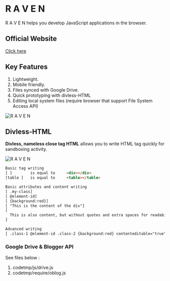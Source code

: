 # R A V E N
 R A V E N  helps you develop JavaScript applications in the browser.

## Official Website
[Click here](https://online-ide.clouze1x.repl.co/codetmp/index.html)

## Key Features
1. Lightweight.
2. Mobile friendly.
3. Files synced with Google Drive.
4. Quick prototyping with divless-HTML
5. Editing local system files (require browser that support File System Access API)

![R A V E N](https://1.bp.blogspot.com/-qHzR_-01sKs/X0DndkG-apI/AAAAAAAANR8/I2kG5Ql1eoEP0P5UaAl7pCOjPQUfWu1fwCLcBGAsYHQ/s440/1.png)

## Divless-HTML
**Divless, nameless close tag HTML** allows you to write HTML tag quickly for sandboxing activity.


![R A V E N](https://1.bp.blogspot.com/-lj3s6crbuNA/XtNeSUSPT4I/AAAAAAAAMR8/Ky9au6E2NQoys7mKxBkngrpnv0wTDVdQACK4BGAsYHg/s820/Screenshot%2B2020-05-31%2Bat%2B2.34.38%2BPM.png)

```html
Basic tag writing
[ ]        is equal to     <div></div>
[table ]   is equal to     <table></table>

Basic attributes and content writing
[ .my-class]
[ @element-id]
[ {background:red}]
[ "This is the content of the div"]
[
  This is also content, but without quotes and extra spaces for readability
]

Advanced writing
[ .class-1 @element-id .class-2 {background:red} contenteditable="true" "This is the content" .class-3 {padding:8px}]
```


### Google Drive & Blogger API
See files below :
1. codetmp/js/drive.js
2. codetmp/require/oblog.js





